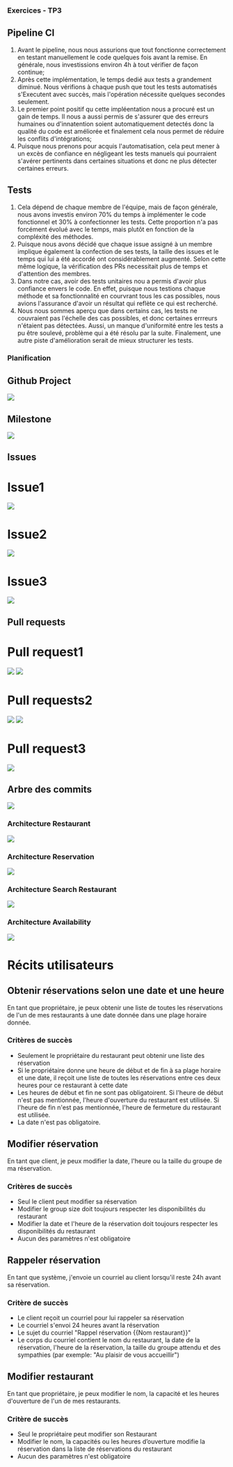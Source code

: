 ### Exercices - TP3

## Pipeline CI
1. Avant le pipeline, nous nous assurions que tout fonctionne correctement en testant manuellement le code quelques fois avant la remise. En générale, nous investissions environ 4h à tout vérifier de façon continue;
2. Après cette implémentation, le temps dedié aux tests a grandement diminué. Nous vérifions à chaque push que tout les tests automatisés s'Executent avec succès, mais l'opération nécessite quelques secondes seulement.
3. Le premier point positif qu cette impléentation nous a procuré est un gain de temps. Il nous a aussi permis de s'assurer que des erreurs humaines ou d'innatention soient automatiquement detectés donc la qualité du code est améliorée et finalement cela nous permet de réduire les conflits d'intégrations;
4. Puisque nous prenons pour acquis l'automatisation, cela peut mener à un excès de confiance en négligeant les tests manuels qui pourraient s'avérer pertinents dans certaines situations et donc ne plus détecter certaines erreurs.

## Tests
1. Cela dépend de chaque membre de l'équipe, mais de façon générale, nous avons investis environ 70% du temps à implémenter le code fonctionnel et 30% à confectionner les tests. Cette proportion n'a pas forcément évolué avec le temps, mais plutôt en fonction de la compléxité des méthodes.
2. Puisque nous avons décidé que chaque issue assigné à un membre implique également la confection de ses tests, la taille des issues et le temps qui lui a été accordé ont considérablement augmenté. Selon cette même logique, la vérification des PRs necessitait plus de temps et d'attention des membres.
3. Dans notre cas, avoir des tests unitaires nou a permis d'avoir plus confiance envers le code. En effet, puisque nous testions chaque méthode et sa fonctionnalité en courvrant tous les cas possibles, nous avions l'assurance d'avoir un résultat qui reflète ce qui est recherché.
4. Nous nous sommes aperçu que dans certains cas, les tests ne couvraient pas l'échelle des cas possibles, et donc certaines errreurs n'étaient pas détectées. Aussi, un manque d'uniformité entre les tests a pu être soulevé, problème qui a été résolu par la suite. Finalement, une autre piste d'amélioration serait de mieux structurer les tests.

### Planification

## Github Project
 <img src="Resources/Project.png"/>

## Milestone
 <img src="Resources/Milestone3.png"/>

## Issues

# Issue1
  <img src="Resources/issueTP31.png"/>

# Issue2
  <img src="Resources/issueTP32.png"/>

# Issue3
  <img src="Resources/issueTP33.png"/>

## Pull requests

# Pull request1
  <img src="Resources/PR1.png"/>
  <img src="Resources/PR2.png"/>

# Pull requests2
  <img src="Resources/PR3.png"/>
  <img src="Resources/PR4.png"/>

# Pull request3
  <img src="Resources/PR5.png"/>

## Arbre des commits
  <img src="Resources/arbre_commit.png"/>

### Architecture Restaurant
<img src="Resources/architecture_restaurant.png"/>

### Architecture Reservation
<img src="Resources/architecture_reservation.png"/>

### Architecture Search Restaurant
<img src="Resources/architecture_search.png"/>

### Architecture Availability
<img src="Resources/architecture_available.png"/>

# Récits utilisateurs
## Obtenir réservations selon une date et une heure  
En tant que propriétaire, je peux obtenir une liste de toutes les réservations de l'un de mes restaurants à une date donnée dans une plage horaire donnée.
### Critères de succès
- Seulement le propriétaire du restaurant peut obtenir une liste des réservation
- Si le propriétaire donne une heure de début et de fin à sa plage horaire et une date, il reçoit une liste de toutes les réservations entre ces deux heures pour ce restaurant à cette date
- Les heures de début et fin ne sont pas obligatoirent. Si l'heure de début n'est pas mentionnée, l'heure d'ouverture du restaurant est utilisée. Si l'heure de fin n'est pas mentionnée, l'heure de fermeture du restaurant est utilisée.
- La date n'est pas obligatoire. 

## Modifier réservation
En tant que client, je peux modifier la date, l'heure ou la taille du groupe de ma réservation.
### Critères de succès
- Seul le client peut modifier sa réservation
- Modifier le group size doit toujours respecter les disponibilités du restaurant
- Modifier la date et l'heure de la réservation doit toujours respecter les disponibilités du restaurant
- Aucun des paramètres n'est obligatoire

## Rappeler réservation 
En tant que système, j'envoie un courriel au client lorsqu'il reste 24h avant sa réservation.
### Critère de succès
- Le client reçoit un courriel pour lui rappeler sa réservation
- Le courriel s'envoi 24 heures avant la réservation
- Le sujet du courriel "Rappel réservation {{Nom restaurant}}"
- Le corps du courriel contient le nom du restaurant, la date de la réservation, l'heure de la réservation, la taille du groupe attendu et des sympathies (par exemple: "Au plaisir de vous accueillir")

## Modifier restaurant
En tant que propriétaire, je peux modifier le nom, la capacité et les heures d'ouverture de l'un de mes restaurants.
### Critère de succès
- Seul le propriétaire peut modifier son Restaurant
- Modifier le nom, la capacités ou les heures d’ouverture modifie la réservation dans la liste de réservations du restaurant
- Aucun des paramètres n'est obligatoire
